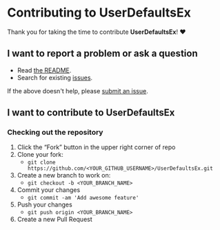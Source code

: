 # Contributing to UserDefaultsEx

Thank you for taking the time to contribute **UserDefaultsEx**! ❤️

## I want to report a problem or ask a question

- Read [the README](https://github.com/v-braun/UserDefaultsEx/blob/master/README.md).
- Search for existing [issues](https://github.com/v-braun/UserDefaultsEx/issues).

If the above doesn't help, please [submit an issue](https://github.com/v-braun/UserDefaultsEx/issues).

## I want to contribute to UserDefaultsEx

### Checking out the repository

1. Click the “Fork” button in the upper right corner of repo
2. Clone your fork:
    - `git clone https://github.com/<YOUR_GITHUB_USERNAME>/UserDefaultsEx.git`
3. Create a new branch to work on:
    - `git checkout -b <YOUR_BRANCH_NAME>`    
4. Commit your changes 
    - `git commit -am 'Add awesome feature'`
5. Push your changes
    - `git push origin <YOUR_BRANCH_NAME>`
6. Create a new Pull Request
